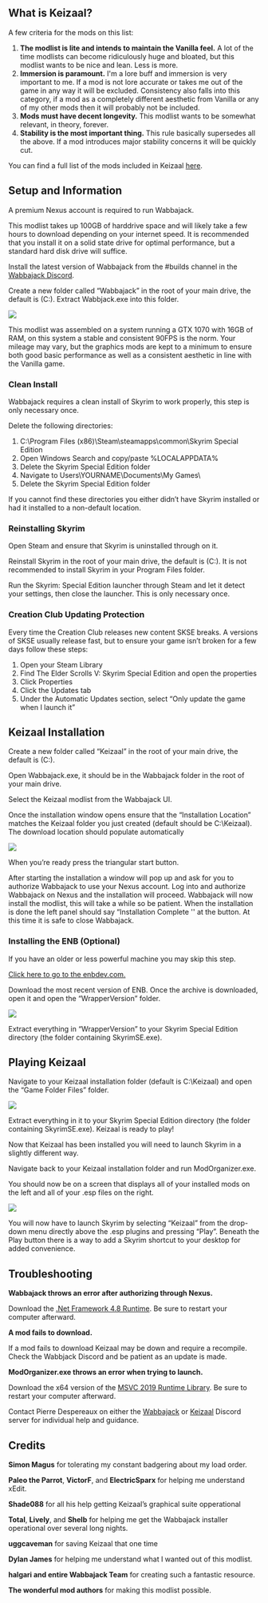 ## What is Keizaal?

A few criteria for the mods on this list:

1. **The modlist is lite and intends to maintain the Vanilla feel.** A lot of the time modlists can become ridiculously huge and bloated, but this modlist wants to be nice and lean. Less is more.
2. **Immersion is paramount.** I'm a lore buff and immersion is very important to me. If a mod is not lore accurate or takes me out of the game in any way it will be excluded. Consistency also falls into this category, if a mod as a completely different aesthetic from Vanilla or any of my other mods then it will probably not be included.  
3. **Mods must have decent longevity.** This modlist wants to be somewhat relevant, in theory, forever.  
4. **Stability is the most important thing.** This rule basically supersedes all the above. If a mod introduces major stability concerns it will be quickly cut.

You can find a full list of the mods included in Keizaal [here](https://modwat.ch/u/Keizaal/).

## Setup and Information

A premium Nexus account is required to run Wabbajack.

This modlist takes up 100GB of harddrive space and will likely take a few hours to download depending on your internet speed. It is recommended that you install it on a solid state drive for optimal performance, but a standard hard disk drive will suffice.

Install the latest version of Wabbajack from the #builds channel in the [Wabbajack Discord](https://discordapp.com/invite/wabbajack).

Create a new folder called “Wabbajack” in the root of your main drive, the default is (C:). Extract Wabbjack.exe into this folder.

![](https://lh3.googleusercontent.com/J2TSlfEol5ph4dQ1satHzWZS4B3JGHuGCTguSnDv7PBs0CI61psyN3LNZ2xVW-lslGcSbix65cU4_joIjYO5Hz0OGET8Rjlev0Oi7bxLNOzkRXdvxBDAK7d058LanhUJWb9MPG6M)

This modlist was assembled on a system running a GTX 1070 with 16GB of RAM, on this system a stable and consistent 90FPS is the norm. Your mileage may vary, but the graphics mods are kept to a minimum to ensure both good basic performance as well as a consistent aesthetic in line with the Vanilla game.

### Clean Install

Wabbajack requires a clean install of Skyrim to work properly, this step is only necessary once.

Delete the following directories:

1.  C:\Program Files (x86)\Steam\steamapps\common\Skyrim Special Edition
2.  Open Windows Search and copy/paste %LOCALAPPDATA%
3.  Delete the Skyrim Special Edition folder
4.  Navigate to Users\YOURNAME\Documents\My Games\
5.  Delete the Skyrim Special Edition folder

If you cannot find these directories you either didn’t have Skyrim installed or had it installed to a non-default location.

### Reinstalling Skyrim

Open Steam and ensure that Skyrim is uninstalled through on it.

Reinstall Skyrim in the root of your main drive, the default is (C:). It is not recommended to install Skyrim in your Program Files folder.

Run the Skyrim: Special Edition launcher through Steam and let it detect your settings, then close the launcher. This is only necessary once.

### Creation Club Updating Protection

Every time the Creation Club releases new content SKSE breaks. A versions of SKSE usually release fast, but to ensure your game isn’t broken for a few days follow these steps:

1.  Open your Steam Library
2.  Find The Elder Scrolls V: Skyrim Special Edition and open the properties
3.  Click Properties
4.  Click the Updates tab
5.  Under the Automatic Updates section, select “Only update the game when I launch it”

## Keizaal Installation

Create a new folder called “Keizaal” in the root of your main drive, the default is (C:).

Open Wabbajack.exe, it should be in the Wabbajack folder in the root of your main drive.

Select the Keizaal modlist from the Wabbajack UI.

Once the installation window opens ensure that the “Installation Location” matches the Keizaal folder you just created (default should be C:\Keizaal\). The download location should populate automatically

![](https://lh3.googleusercontent.com/-kR37sxNmIC2R1ZBeFPZLk90QqvKan68MhDvqvs_RM-OCzzX-DMudWjRGxKF4ke7-KIU2fFuQIxMl_kvNKpD7TihpTX3RKAVD-KD_FJTdwslgFDfQZVqs4Jpytrq3Cbxrw)

When you’re ready press the triangular start button.

After starting the installation a window will pop up and ask for you to authorize Wabbajack to use your Nexus account. Log into and authorize Wabbajack on Nexus and the installation will proceed. Wabbajack will now install the modlist, this will take a while so be patient. When the installation is done the left panel should say “Installation Complete '' at the button. At this time it is safe to close Wabbajack.

### Installing the ENB (Optional)

If you have an older or less powerful machine you may skip this step.

[Click here to go to the enbdev.com.](http://enbdev.com/download_mod_tesskyrimse.htm)

Download the most recent version of ENB. Once the archive is downloaded, open it and open the “WrapperVersion” folder.

![](https://lh4.googleusercontent.com/BIEdtBd6Cbxcel6cjjUmUaPLrG3ChdB1zKnYZZmiQtKcxib6UZjljMO4YDTT6XC-G39uWoHhP9CJDZN8Y4-w5T63fU34BOLLqONvn946b7VcTBFt7f5NdPc_4dE8aKnONA)

Extract everything in “WrapperVersion” to your Skyrim Special Edition directory (the folder containing SkyrimSE.exe).

## Playing Keizaal

Navigate to your Keizaal installation folder (default is C:\Keizaal\) and open the “Game Folder Files” folder.

![](https://lh5.googleusercontent.com/AcN_DN0Xr133rwF-ntqbHbcv6e7GVs0ChBY7as__v_EkTaoGotVkR6E_JCDzO0m-QHmpjGqT7WG74cikRaYKOb2Ojr_O8aZ4I-A6He-CxjWkQ-tUB7G8a3uMRPj7lJQ0934U-_q5)

Extract everything in it to your Skyrim Special Edition directory (the folder containing SkyrimSE.exe). Keizaal is ready to play!

Now that Keizaal has been installed you will need to launch Skyrim in a slightly different way.

Navigate back to your Keizaal installation folder and run ModOrganizer.exe.

You should now be on a screen that displays all of your installed mods on the left and all of your .esp files on the right.

![](https://lh4.googleusercontent.com/_bSzqh7vA4QHZ3m7cnCj2s0-hW-LqXU8vLryDidqN0DDNa4MhOV7HupaDjEEBdIztDf0qg9FHeotUEqIjdhrQg2xddNM33TMQIIvwX0yzSQCphBtwdGT7vRzfb-Wv2j64CPY_K02)

You will now have to launch Skyrim by selecting “Keizaal” from the drop-down menu directly above the .esp plugins and pressing “Play”. Beneath the Play button there is a way to add a Skyrim shortcut to your desktop for added convenience.

## Troubleshooting

**Wabbajack throws an error after authorizing through Nexus.**

Download the [.Net Framework 4.8 Runtime](https://dotnet.microsoft.com/download/dotnet-framework/net48). Be sure to restart your computer afterward.

**A mod fails to download.**

If a mod fails to download Keizaal may be down and require a recompile. Check the Wabbjack Discord and be patient as an update is made.

**ModOrganizer.exe throws an error when trying to launch.**

Download the x64 version of the [MSVC 2019 Runtime Library](https://support.microsoft.com/en-us/help/2977003/the-latest-supported-visual-c-downloads). Be sure to restart your computer afterward. 

Contact Pierre Despereaux on either the [Wabbajack](https://discordapp.com/invite/wabbajack) or [Keizaal](https://discord.gg/eYZJFP8) Discord server for individual help and guidance.

## Credits

**Simon Magus** for tolerating my constant badgering about my load order.

**Paleo the Parrot**, **VictorF**, and **ElectricSparx** for helping me understand xEdit.

**Shade088** for all his help getting Keizaal’s graphical suite opperational

**Total**,  **Lively**, and **Shelb** for helping me get the Wabbajack installer operational over several long nights.

**uggcaveman** for saving Keizaal that one time

**Dylan James** for helping me understand what I wanted out of this modlist.

**halgari and entire Wabbajack Team** for creating such a fantastic resource.

**The wonderful mod authors** for making this modlist possible.
